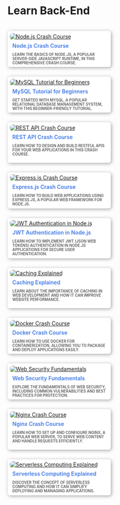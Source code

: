 # Learn Back-End
<style>
    .card {
        width: 260px;
        background: white;
        padding: .4em;
        border-radius: 6px;
        box-shadow: 2px 2px 10px rgba(0, 0, 0, 0.356);
        cursor: pointer;
        transition: .3s;
    }

    .card:hover {
        transform: translateY(-10px);
        box-shadow: 2px 12px 20px rgba(0, 0, 0, 0.226);

    }

    img {
        border-radius: 6px;
    }

    .card-image {
        overflow: hidden;
        width: 100%;
        height: 100%;
        border-radius: 6px 6px 0 0;
    }

    .description {
        text-transform: uppercase;
        font-size: 0.7em;
        font-weight: 600;
        padding: 2px 7px 0;
        color: rgb(88, 87, 87);
    }

    .heading {
        font-weight: 600;
        color: rgb(63, 121, 230);
        padding: 7px;
    }

    .heading:hover {
        cursor: pointer;
    }
    .text-description{
        width: 500px;
        font-size: 5px;
    }
    .course-container {
        position:relative;
        max-width:900px;
        display: flex;
        flex-wrap: wrap;
        justify-content: left;
        align-items: center;
        gap: 25px;
    }
    .course-container .course {
        max-width: 100%;
        height: auto;
        align-self: flex-start; 
    }

</style>
<br>
<div class="course-container">

<div class="course">
    <div class="card">
        <div class="card-image">
            <a target="_blank" href="https://www.youtube.com/watch?v=fBNz5xF-Kx4">
                <img src="https://i.ytimg.com/vi/fBNz5xF-Kx4/maxresdefault.jpg" alt="Node.js Crash Course">
            </a>
        </div>
        <div class="heading">Node.js Crash Course</div>
        <div class="description">Learn the basics of Node.js, a popular server-side JavaScript runtime, in this comprehensive crash course.</div>
    </div>
</div>

<div class="course">
    <div class="card">
        <div class="card-image">
            <a target="_blank" href="https://www.youtube.com/watch?v=HXV3zeQKqGY">
                <img src="https://i.ytimg.com/vi/HXV3zeQKqGY/maxresdefault.jpg" alt="MySQL Tutorial for Beginners">
            </a>
        </div>
        <div class="heading">MySQL Tutorial for Beginners</div>
        <div class="description">Get started with MySQL, a popular relational database management system, with this beginner-friendly tutorial.</div>
    </div>
</div>

<div class="course">
    <div class="card">
        <div class="card-image">
            <a target="_blank" href="https://www.youtube.com/watch?v=SLwpqD8n3d0">
                <img src="https://i.ytimg.com/vi/SLwpqD8n3d0/maxresdefault.jpg" alt="REST API Crash Course">
            </a>
        </div>
        <div class="heading">REST API Crash Course</div>
        <div class="description">Learn how to design and build RESTful APIs for your web applications in this crash course.<br>&nbsp;</div>
    </div>
</div>

<div class="course">
    <div class="card">
        <div class="card-image">
            <a target="_blank" href="https://www.youtube.com/watch?v=L72fhGm1tfE">
                <img src="https://i.ytimg.com/vi/L72fhGm1tfE/maxresdefault.jpg" alt="Express.js Crash Course">
            </a>
        </div>
        <div class="heading">Express.js Crash Course</div>
        <div class="description">Learn how to build web applications using Express.js, a popular web framework for Node.js.</div>
    </div>
</div>

<div class="course">
    <div class="card">
        <div class="card-image">
            <a target="_blank" href="https://www.youtube.com/watch?v=mbsmsi7l3r4">
                <img src="https://i.ytimg.com/vi/mbsmsi7l3r4/maxresdefault.jpg" alt="JWT Authentication in Node.js">
            </a>
        </div>
        <div class="heading">JWT Authentication in Node.js</div>
        <div class="description">Learn how to implement JWT (JSON Web Tokens) authentication in Node.js applications for secure user authentication.</div>
    </div>
</div>

<div class="course">
    <div class="card">
        <div class="card-image">
            <a target="_blank" href="https://www.youtube.com/watch?v=8ZtInClXe1Q">
                <img src="https://i.ytimg.com/vi/8ZtInClXe1Q/maxresdefault.jpg" alt="Caching Explained">
            </a>
        </div>
        <div class="heading">Caching Explained</div>
        <div class="description">Learn about the importance of caching in web development and how it can improve website performance.<br>&nbsp;</div>
    </div>
</div>

<div class="course">
    <div class="card">
        <div class="card-image">
            <a target="_blank" href="https://www.youtube.com/watch?v=fqMOX6JJhGo">
                <img src="https://i.ytimg.com/vi/fqMOX6JJhGo/maxresdefault.jpg" alt="Docker Crash Course">
            </a>
        </div>
        <div class="heading">Docker Crash Course</div>
        <div class="description">Learn how to use Docker for containerization, allowing you to package and deploy applications easily.</div>
    </div>
</div>

<div class="course">
    <div class="card">
        <div class="card-image">
            <a target="_blank" href="https://www.youtube.com/watch?v=-7OX58nHPb8&pp=ygUZV2ViIFNlY3VyaXR5IEZ1bmRhbWVudGFscw%3D%3D">
                <img src="https://i.ytimg.com/vi/-7OX58nHPb8/hq720.jpg?sqp=-oaymwEpCOgCEMoBSFryq4qpAxsIARUAAIhCGAHYAQHiAQwIGhACGAYgATgBQAE=&rs=AOn4CLCqlrJIi6UmW15DRtsnamEOAgy2xA" alt="Web Security Fundamentals">
            </a>
        </div>
        <div class="heading">Web Security Fundamentals</div>
        <div class="description">Explore the fundamentals of web security, including common vulnerabilities and best practices for protection.</div>
    </div>
</div>

<div class="course">
    <div class="card">
        <div class="card-image">
            <a target="_blank" href="https://www.youtube.com/watch?v=FziEhnIpln4&pp=ygUSTmdpbnggQ3Jhc2ggQ291cnNl">
                <img src="https://i.ytimg.com/vi/FziEhnIpln4/hqdefault.jpg?sqp=-oaymwEpCOADEI4CSFryq4qpAxsIARUAAIhCGAHYAQHiAQwIGhACGAYgATgBQAE=&rs=AOn4CLCbghhZ0Cf6b8TpXid5xLGXyu0aGg" alt="Nginx Crash Course">
            </a>
        </div>
        <div class="heading">Nginx Crash Course</div>
        <div class="description">Learn how to set up and configure Nginx, a popular web server, to serve web content and handle requests efficiently.<br>&nbsp;</div>
    </div>
</div>

<div class="course">
    <div class="card">
        <div class="card-image">
            <a target="_blank" href="https://www.youtube.com/watch?v=ifIOniYn5VI&pp=ygUeU2VydmVybGVzcyBDb21wdXRpbmcgRXhwbGFpbmVk">
                <img src="https://i.ytimg.com/vi/ifIOniYn5VI/hq720.jpg?sqp=-oaymwEpCOgCEMoBSFryq4qpAxsIARUAAIhCGAHYAQHiAQwIGhACGAYgATgBQAE=&rs=AOn4CLDhOCjLRE5ohwQ6uf8XN1Nhg1axNQ" alt="Serverless Computing Explained">
            </a>
        </div>
        <div class="heading">Serverless Computing Explained</div>
        <div class="description">Discover the concept of serverless computing and how it can simplify deploying and managing applications.</div>
    </div>
</div>


<!-- 
<div class="course">
    <div class="card">
        <div class="card-image">
                <a target="_blank" href="">
                <img src="" alt="">
                </a>
            </div>
            <div class="heading"></div>
            <div class="description"></div>
        </div>
</div> -->

</div>